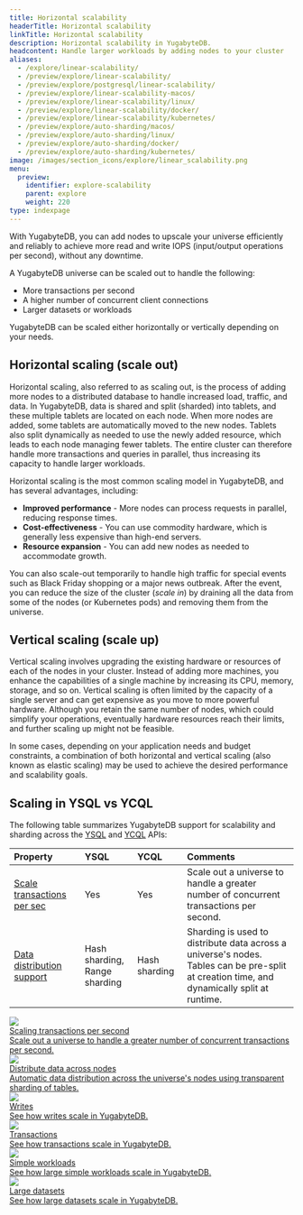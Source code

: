 ```yaml
---
title: Horizontal scalability
headerTitle: Horizontal scalability
linkTitle: Horizontal scalability
description: Horizontal scalability in YugabyteDB.
headcontent: Handle larger workloads by adding nodes to your cluster
aliases:
  - /explore/linear-scalability/
  - /preview/explore/linear-scalability/
  - /preview/explore/postgresql/linear-scalability/
  - /preview/explore/linear-scalability-macos/
  - /preview/explore/linear-scalability/linux/
  - /preview/explore/linear-scalability/docker/
  - /preview/explore/linear-scalability/kubernetes/
  - /preview/explore/auto-sharding/macos/
  - /preview/explore/auto-sharding/linux/
  - /preview/explore/auto-sharding/docker/
  - /preview/explore/auto-sharding/kubernetes/
image: /images/section_icons/explore/linear_scalability.png
menu:
  preview:
    identifier: explore-scalability
    parent: explore
    weight: 220
type: indexpage
---
```


With YugabyteDB, you can add nodes to upscale your universe efficiently and reliably to achieve more read and write IOPS (input/output operations per second), without any downtime.

A YugabyteDB universe can be scaled out to handle the following:

* More transactions per second
* A higher number of concurrent client connections
* Larger datasets or workloads

YugabyteDB can be scaled either horizontally or vertically depending on your needs.

## Horizontal scaling (scale out)

Horizontal scaling, also referred to as scaling out, is the process of adding more nodes to a distributed database to handle increased load, traffic, and data. In YugabyteDB, data is shared and split (sharded) into tablets, and these multiple tablets are located on each node. When more nodes are added, some tablets are automatically moved to the new nodes. Tablets also split dynamically as needed to use the newly added resource, which leads to each node managing fewer tablets. The entire cluster can therefore handle more transactions and queries in parallel, thus increasing its capacity to handle larger workloads.

Horizontal scaling is the most common scaling model in YugabyteDB, and has several advantages, including:

* **Improved performance** - More nodes can process requests in parallel, reducing response times.
* **Cost-effectiveness** - You can use commodity hardware, which is generally less expensive than high-end servers.
* **Resource expansion** - You can add new nodes as needed to accommodate growth.

You can also scale-out temporarily to handle high traffic for special events such as Black Friday shopping or a major news outbreak. After the event, you can reduce the size of the cluster (*scale in*) by draining all the data from some of the nodes (or Kubernetes pods) and removing them from the universe.

## Vertical scaling (scale up)

Vertical scaling involves upgrading the existing hardware or resources of each of the nodes in your cluster. Instead of adding more machines, you enhance the capabilities of a single machine by increasing its CPU, memory, storage, and so on. Vertical scaling is often limited by the capacity of a single server and can get expensive as you move to more powerful hardware. Although you retain the same number of nodes, which could simplify your operations, eventually hardware resources reach their limits, and further scaling up might not be feasible.

In some cases, depending on your application needs and budget constraints, a combination of both horizontal and vertical scaling (also known as elastic scaling) may be used to achieve the desired performance and scalability goals.

## Scaling in YSQL vs YCQL

The following table summarizes YugabyteDB support for scalability and sharding across the [YSQL](../../api/ysql/) and [YCQL](../../api/ycql/) APIs:

| Property | YSQL | YCQL | Comments |
| :------- | :--- | :--- | :------- |
| [Scale transactions per sec](scaling-transactions/) | Yes | Yes | Scale out a universe to handle a greater number of concurrent transactions per second. |
| [Data distribution support](sharding-data/) | Hash sharding,<br/>Range sharding | Hash sharding | Sharding is used to distribute data across a universe's nodes.<br/>Tables can be pre-split at creation time, and dynamically split at runtime. |

<div class="row">
  <div class="col-12 col-md-6 col-lg-12 col-xl-6">
    <a class="section-link icon-offset" href="scaling-transactions-cloud/">
      <div class="head">
        <img class="icon" src="/images/section_icons/explore/linear_scalability.png" aria-hidden="true" />
        <div class="title">Scaling transactions per second</div>
      </div>
      <div class="body">
        Scale out a universe to handle a greater number of concurrent transactions per second.
      </div>
    </a>
  </div>

  <div class="col-12 col-md-6 col-lg-12 col-xl-6">
    <a class="section-link icon-offset" href="sharding-data/">
      <div class="head">
        <img class="icon" src="/images/section_icons/explore/auto_sharding.png" aria-hidden="true" />
        <div class="title">Distribute data across nodes</div>
      </div>
      <div class="body">
        Automatic data distribution across the universe's nodes using transparent sharding of tables.
      </div>
    </a>
  </div>

  <div class="col-12 col-md-6 col-lg-12 col-xl-6">
    <a class="section-link icon-offset" href="scaling-writes/">
      <div class="head">
        <img class="icon" src="/images/section_icons/explore/auto_sharding.png" aria-hidden="true" />
        <div class="title">Writes</div>
      </div>
      <div class="body">
        See how writes scale in YugabyteDB.
      </div>
    </a>
  </div>

  <div class="col-12 col-md-6 col-lg-12 col-xl-6">
    <a class="section-link icon-offset" href="scaling-transactions-bench/">
      <div class="head">
        <img class="icon" src="/images/section_icons/explore/auto_sharding.png" aria-hidden="true" />
        <div class="title">Transactions</div>
      </div>
      <div class="body">
        See how transactions scale in YugabyteDB.
      </div>
    </a>
  </div>

  <div class="col-12 col-md-6 col-lg-12 col-xl-6">
    <a class="section-link icon-offset" href="scaling-simple-workloads/">
      <div class="head">
        <img class="icon" src="/images/section_icons/explore/auto_sharding.png" aria-hidden="true" />
        <div class="title">Simple workloads</div>
      </div>
      <div class="body">
        See how large simple workloads scale in YugabyteDB.
      </div>
    </a>
  </div>

  <div class="col-12 col-md-6 col-lg-12 col-xl-6">
    <a class="section-link icon-offset" href="scaling-large-datasets/">
      <div class="head">
        <img class="icon" src="/images/section_icons/explore/auto_sharding.png" aria-hidden="true" />
        <div class="title">Large datasets</div>
      </div>
      <div class="body">
        See how large datasets scale in YugabyteDB.
      </div>
    </a>
  </div>

</div>
